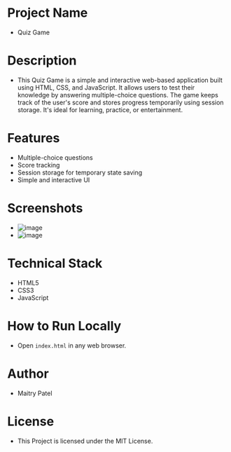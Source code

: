 # Project Name
- Quiz Game
# Description 
- This Quiz Game is a simple and interactive web-based application built using HTML, CSS, and JavaScript. It allows users to test their knowledge by answering multiple-choice questions. The game keeps track of the user's score and stores progress temporarily using session storage. It's ideal for learning, practice, or entertainment.
# Features
- Multiple-choice questions
- Score tracking
- Session storage for temporary state saving
- Simple and interactive UI
# Screenshots
-  ![image](https://github.com/user-attachments/assets/e40b7951-ad50-4a6c-a2e8-d9301ef0ff56)
-  ![image](https://github.com/user-attachments/assets/e1c942cf-a1cc-4cf1-988a-972b8ec38d8e)
# Technical Stack
 - HTML5
 - CSS3
 - JavaScript
# How to Run Locally
 - Open `index.html` in any web browser.
# Author
- Maitry Patel
# License
- This Project is licensed under the MIT License.
